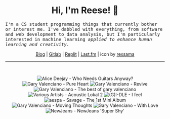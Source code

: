 <h1 align="center">Hi, I'm Reese! 👋</h1>

<p><samp>I'm a CS student programming things that currently bother or interest me. I've dabbled with everything, from software and web development to data analysis, but I'm particularly interested in machine learning <i>applied to enhance human learning and creativity.</i></p></samp>

<p align="center">
 <a href="https://renys.dev">Blog</a> | <a href="https://gitlab.com/renys">Gitlab</a> | <a href="https://replit.com/@renys">Replit</a> | <a href="https://last.fm/user/i-dle">Last.fm</a> | icon by <a href="https://deviantart.com/rexsama">rexsama</a>
</p>

<hr class="dotted">
<br>
<!-- lastfm -->
<p align="center"><img src="https://lastfm.freetls.fastly.net/i/u/64s/f6bf55ded14fbdb79fc41bc3cf44117b.jpg" title="Alice Deejay - Who Needs Guitars Anyway?"> <img src="https://lastfm.freetls.fastly.net/i/u/64s/a1156775eeb929190378bc90d3df5830.png" title="Gary Valenciano - Pure Heart"> <img src="https://lastfm.freetls.fastly.net/i/u/64s/e210c82a33f89a33d81f363c53c656b8.png" title="Gary Valenciano - Revive"> <img src="https://lastfm.freetls.fastly.net/i/u/64s/3a1840f956fc48479d49de6dc327bc44.jpg" title="Gary Valenciano - The best of gary valenciano"> <img src="https://lastfm.freetls.fastly.net/i/u/64s/93f5834e34ca475e8c5c7993ac0382a6.jpg" title="Various Artists - Acoustic Lokal 2"> <img src="https://lastfm.freetls.fastly.net/i/u/64s/ec76d9f319fbad9c88a0e6ff76c0b38b.jpg" title="(G)I-DLE - I feel"> <img src="https://lastfm.freetls.fastly.net/i/u/64s/9686de538a7ca3b967de4cc7e76e316b.jpg" title="aespa - Savage - The 1st Mini Album"> <img src="https://lastfm.freetls.fastly.net/i/u/64s/40f70f662afdf764c4b09b6bbb351d7d.jpg" title="Gary Valenciano - Moving Thoughts"> <img src="https://lastfm.freetls.fastly.net/i/u/64s/b8c13812ff5a04affc80d344091d19bc.png" title="Gary Valenciano - With Love"> <img src="https://lastfm.freetls.fastly.net/i/u/64s/55b73e13e3c3a49647b910111f18eb12.jpg" title="NewJeans - NewJeans 'Super Shy'"> </p>
